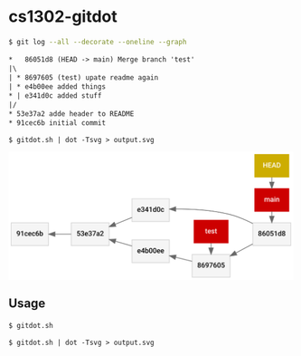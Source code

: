 # cs1302-gitdot

```sh
$ git log --all --decorate --oneline --graph
```

```
*   86051d8 (HEAD -> main) Merge branch 'test'
|\
| * 8697605 (test) upate readme again
| * e4b00ee added things
* | e341d0c added stuff
|/
* 53e37a2 adde header to README
* 91cec6b initial commit
```

```
$ gitdot.sh | dot -Tsvg > output.svg
```

<img align="center" alt="Example Image Output" src="example.svg">

## Usage

```sh
$ gitdot.sh
```

```
$ gitdot.sh | dot -Tsvg > output.svg
```
